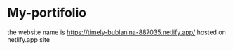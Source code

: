 # My-portifolio
the website name is https://timely-bublanina-887035.netlify.app/
hosted on netlify.app site
